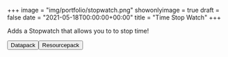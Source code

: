 +++
image = "img/portfolio/stopwatch.png"
showonlyimage = true
draft = false
date = "2021-05-18T00:00:00+00:00"
title = "Time Stop Watch"
+++

Adds a Stopwatch that allows you to to stop time!

<span class="download-buttons"><a href="https://thedatapackmaker.github.io/download/time_stop/Datapack.zip" target="_blank"><button>Datapack</button></a><a href="https://thedatapackmaker.github.io/download/time_stop/Resourcepack.zip" target="_blank"><button>Resourcepack</button></a></span>

<!--more-->


